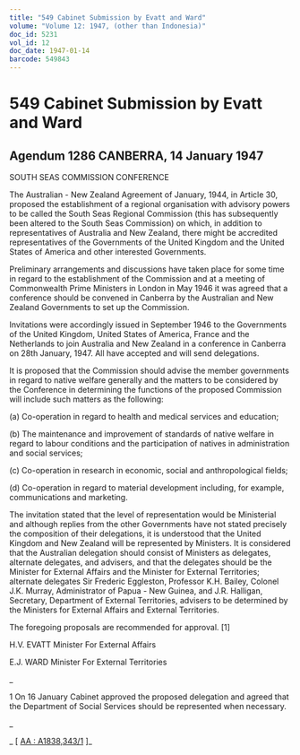 ```yaml
---
title: "549 Cabinet Submission by Evatt and Ward"
volume: "Volume 12: 1947, (other than Indonesia)"
doc_id: 5231
vol_id: 12
doc_date: 1947-01-14
barcode: 549843
---
```


# 549 Cabinet Submission by Evatt and Ward

## Agendum 1286 CANBERRA, 14 January 1947

SOUTH SEAS COMMISSION CONFERENCE

The Australian - New Zealand Agreement of January, 1944, in Article 30, proposed the establishment of a regional organisation with advisory powers to be called the South Seas Regional Commission (this has subsequently been altered to the South Seas Commission) on which, in addition to representatives of Australia and New Zealand, there might be accredited representatives of the Governments of the United Kingdom and the United States of America and other interested Governments.

Preliminary arrangements and discussions have taken place for some time in regard to the establishment of the Commission and at a meeting of Commonwealth Prime Ministers in London in May 1946 it was agreed that a conference should be convened in Canberra by the Australian and New Zealand Governments to set up the Commission.

Invitations were accordingly issued in September 1946 to the Governments of the United Kingdom, United States of America, France and the Netherlands to join Australia and New Zealand in a conference in Canberra on 28th January, 1947. All have accepted and will send delegations.

It is proposed that the Commission should advise the member governments in regard to native welfare generally and the matters to be considered by the Conference in determining the functions of the proposed Commission will include such matters as the following:

(a) Co-operation in regard to health and medical services and education;

(b) The maintenance and improvement of standards of native welfare in regard to labour conditions and the participation of natives in administration and social services;

(c) Co-operation in research in economic, social and anthropological fields;

(d) Co-operation in regard to material development including, for example, communications and marketing.

The invitation stated that the level of representation would be Ministerial and although replies from the other Governments have not stated precisely the composition of their delegations, it is understood that the United Kingdom and New Zealand will be represented by Ministers. It is considered that the Australian delegation should consist of Ministers as delegates, alternate delegates, and advisers, and that the delegates should be the Minister for External Affairs and the Minister for External Territories; alternate delegates Sir Frederic Eggleston, Professor K.H. Bailey, Colonel J.K. Murray, Administrator of Papua - New Guinea, and J.R. Halligan, Secretary, Department of External Territories, advisers to be determined by the Ministers for External Affairs and External Territories.

The foregoing proposals are recommended for approval. [1]

H.V. EVATT Minister For External Affairs

E.J. WARD Minister For External Territories

_

1 On 16 January Cabinet approved the proposed delegation and agreed that the Department of Social Services should be represented when necessary.

_

_ [ [AA : A1838,343/1](http://www.naa.gov.au/cgi-bin/Search?O=I&Number=549843) ]_
